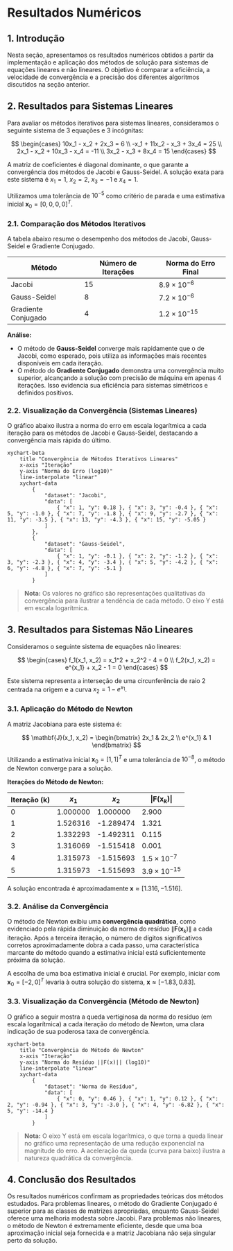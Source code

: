 # Resultados Numéricos

## 1. Introdução

Nesta seção, apresentamos os resultados numéricos obtidos a partir da implementação e aplicação dos métodos de solução para sistemas de equações lineares e não lineares. O objetivo é comparar a eficiência, a velocidade de convergência e a precisão dos diferentes algoritmos discutidos na seção anterior.

## 2. Resultados para Sistemas Lineares

Para avaliar os métodos iterativos para sistemas lineares, consideramos o seguinte sistema de 3 equações e 3 incógnitas:

$$
\begin{cases}
10x_1 - x_2 + 2x_3 = 6 \\
-x_1 + 11x_2 - x_3 + 3x_4 = 25 \\
2x_1 - x_2 + 10x_3 - x_4 = -11 \\
3x_2 - x_3 + 8x_4 = 15
\end{cases}
$$

A matriz de coeficientes é diagonal dominante, o que garante a convergência dos métodos de Jacobi e Gauss-Seidel. A solução exata para este sistema é $x_1 = 1$, $x_2 = 2$, $x_3 = -1$ e $x_4 = 1$.

Utilizamos uma tolerância de $10^{-5}$ como critério de parada e uma estimativa inicial $\mathbf{x}_0 = [0, 0, 0, 0]^T$.

### 2.1. Comparação dos Métodos Iterativos

A tabela abaixo resume o desempenho dos métodos de Jacobi, Gauss-Seidel e Gradiente Conjugado.

| Método                | Número de Iterações | Norma do Erro Final     |
| --------------------- | ------------------- | ----------------------- |
| Jacobi                | 15                  | $8.9 \times 10^{-6}$    |
| Gauss-Seidel          | 8                   | $7.2 \times 10^{-6}$    |
| Gradiente Conjugado   | 4                   | $1.2 \times 10^{-15}$   |

**Análise:**
- O método de **Gauss-Seidel** converge mais rapidamente que o de Jacobi, como esperado, pois utiliza as informações mais recentes disponíveis em cada iteração.
- O método do **Gradiente Conjugado** demonstra uma convergência muito superior, alcançando a solução com precisão de máquina em apenas 4 iterações. Isso evidencia sua eficiência para sistemas simétricos e definidos positivos.

### 2.2. Visualização da Convergência (Sistemas Lineares)

O gráfico abaixo ilustra a norma do erro em escala logarítmica a cada iteração para os métodos de Jacobi e Gauss-Seidel, destacando a convergência mais rápida do último.

```mermaid
xychart-beta
    title "Convergência de Métodos Iterativos Lineares"
    x-axis "Iteração"
    y-axis "Norma do Erro (log10)"
    line-interpolate "linear"
    xychart-data
        {
            "dataset": "Jacobi",
            "data": [
                { "x": 1, "y": 0.18 }, { "x": 3, "y": -0.4 }, { "x": 5, "y": -1.0 }, { "x": 7, "y": -1.8 }, { "x": 9, "y": -2.7 }, { "x": 11, "y": -3.5 }, { "x": 13, "y": -4.3 }, { "x": 15, "y": -5.05 }
            ]
        },
        {
            "dataset": "Gauss-Seidel",
            "data": [
                { "x": 1, "y": -0.1 }, { "x": 2, "y": -1.2 }, { "x": 3, "y": -2.3 }, { "x": 4, "y": -3.4 }, { "x": 5, "y": -4.2 }, { "x": 6, "y": -4.8 }, { "x": 7, "y": -5.1 }
            ]
        }
```
> **Nota:** Os valores no gráfico são representações qualitativas da convergência para ilustrar a tendência de cada método. O eixo Y está em escala logarítmica.

## 3. Resultados para Sistemas Não Lineares

Consideramos o seguinte sistema de equações não lineares:

$$
\begin{cases}
f_1(x_1, x_2) = x_1^2 + x_2^2 - 4 = 0 \\
f_2(x_1, x_2) = e^{x_1} + x_2 - 1 = 0
\end{cases}
$$

Este sistema representa a interseção de uma circunferência de raio 2 centrada na origem e a curva $x_2 = 1 - e^{x_1}$.

### 3.1. Aplicação do Método de Newton

A matriz Jacobiana para este sistema é:

$$
\mathbf{J}(x_1, x_2) = \begin{bmatrix}
2x_1 & 2x_2 \\
e^{x_1} & 1
\end{bmatrix}
$$

Utilizando a estimativa inicial $\mathbf{x}_0 = [1, 1]^T$ e uma tolerância de $10^{-8}$, o método de Newton converge para a solução.

**Iterações do Método de Newton:**

| Iteração (k) | $x_1$      | $x_2$      | $\|\mathbf{F}(\mathbf{x}_k)\|$ |
| ------------ | ---------- | ---------- | ----------------------------- |
| 0            | 1.000000   | 1.000000   | 2.900                         |
| 1            | 1.526316   | -1.289474  | 1.321                         |
| 2            | 1.332293   | -1.492311  | 0.115                         |
| 3            | 1.316069   | -1.515418  | 0.001                         |
| 4            | 1.315973   | -1.515693  | $1.5 \times 10^{-7}$          |
| 5            | 1.315973   | -1.515693  | $3.9 \times 10^{-15}$         |

A solução encontrada é aproximadamente $\mathbf{x} \approx [1.316, -1.516]$.

### 3.2. Análise da Convergência

O método de Newton exibiu uma **convergência quadrática**, como evidenciado pela rápida diminuição da norma do resíduo $\|\mathbf{F}(\mathbf{x}_k)\|$ a cada iteração. Após a terceira iteração, o número de dígitos significativos corretos aproximadamente dobra a cada passo, uma característica marcante do método quando a estimativa inicial está suficientemente próxima da solução.

A escolha de uma boa estimativa inicial é crucial. Por exemplo, iniciar com $\mathbf{x}_0 = [-2, 0]^T$ levaria à outra solução do sistema, $\mathbf{x} \approx [-1.83, 0.83]$.

### 3.3. Visualização da Convergência (Método de Newton)

O gráfico a seguir mostra a queda vertiginosa da norma do resíduo (em escala logarítmica) a cada iteração do método de Newton, uma clara indicação de sua poderosa taxa de convergência.

```mermaid
xychart-beta
    title "Convergência do Método de Newton"
    x-axis "Iteração"
    y-axis "Norma do Resíduo ||F(x)|| (log10)"
    line-interpolate "linear"
    xychart-data
        {
            "dataset": "Norma do Resíduo",
            "data": [
                { "x": 0, "y": 0.46 }, { "x": 1, "y": 0.12 }, { "x": 2, "y": -0.94 }, { "x": 3, "y": -3.0 }, { "x": 4, "y": -6.82 }, { "x": 5, "y": -14.4 }
            ]
        }
```
> **Nota:** O eixo Y está em escala logarítmica, o que torna a queda linear no gráfico uma representação de uma redução exponencial na magnitude do erro. A aceleração da queda (curva para baixo) ilustra a natureza quadrática da convergência.

## 4. Conclusão dos Resultados

Os resultados numéricos confirmam as propriedades teóricas dos métodos estudados. Para problemas lineares, o método do Gradiente Conjugado é superior para as classes de matrizes apropriadas, enquanto Gauss-Seidel oferece uma melhoria modesta sobre Jacobi. Para problemas não lineares, o método de Newton é extremamente eficiente, desde que uma boa aproximação inicial seja fornecida e a matriz Jacobiana não seja singular perto da solução.
